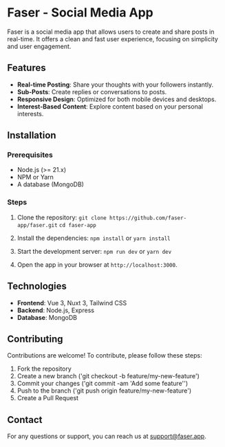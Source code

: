 # Faser - Social Media App

Faser is a social media app that allows users to create and share posts in real-time. It offers a clean and fast user experience, focusing on simplicity and user engagement.

## Features

- **Real-time Posting**: Share your thoughts with your followers instantly.
- **Sub-Posts**: Create replies or conversations to posts.
- **Responsive Design**: Optimized for both mobile devices and desktops.
- **Interest-Based Content**: Explore content based on your personal interests.

## Installation

### Prerequisites

- Node.js (>= 21.x)
- NPM or Yarn
- A database (MongoDB)

### Steps

1. Clone the repository:
   ```git clone https://github.com/faser-app/faser.git```
   ```cd faser-app```

2. Install the dependencies:
   ```npm install```
   or
   ```yarn install```

3. Start the development server:
   ```npm run dev```
   or
   ```yarn dev```

5. Open the app in your browser at ```http://localhost:3000```.

## Technologies

- **Frontend**: Vue 3, Nuxt 3, Tailwind CSS
- **Backend**: Node.js, Express
- **Database**: MongoDB

## Contributing

Contributions are welcome! To contribute, please follow these steps:

1. Fork the repository
2. Create a new branch ('git checkout -b feature/my-new-feature')
3. Commit your changes ('git commit -am 'Add some feature'')
4. Push to the branch ('git push origin feature/my-new-feature')
5. Create a Pull Request

## Contact

For any questions or support, you can reach us at [support@faser.app](mailto:support@faser.app).
